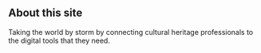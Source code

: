 ## About this site

Taking the world by storm by connecting cultural heritage professionals to the digital tools that they need.